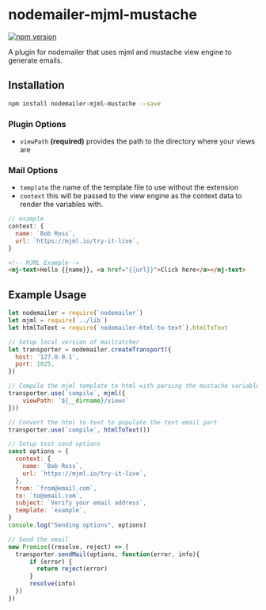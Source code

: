 # nodemailer-mjml-mustache
[![npm version](https://badge.fury.io/js/nodemailer-mjml-mustache.svg)](https://badge.fury.io/js/nodemailer-mjml-mustache)

A plugin for nodemailer that uses mjml and mustache view engine to generate emails.

## Installation

```sh
npm install nodemailer-mjml-mustache --save
```

### Plugin Options

- `viewPath` **(required)** provides the path to the directory where your views are

### Mail Options

- `template` the name of the template file to use without the extension
- `context` this will be passed to the view engine as the context data to render the variables with.

```js
// example
context: {
  name: `Bob Ross`,
  url: `https://mjml.io/try-it-live`,
}
```

```html
<!-- MJML Example-->
<mj-text>Hello {{name}}, <a href="{{url}}">Click here</a></mj-text>
```

## Example Usage

```js
let nodemailer = require(`nodemailer`)
let mjml = require(`../lib`)
let htmlToText = require(`nodemailer-html-to-text`).htmlToText

// Setup local version of mailcatcher
let transporter = nodemailer.createTransport({
  host: '127.0.0.1',
  port: 1025,
})

// Compile the mjml template to html with parsing the mustache variables
transporter.use(`compile`, mjml({
	viewPath: `${__dirname}/views`
}))

// Convert the html to text to populate the text email part
transporter.use(`compile`, htmlToText())

// Setup test send options
const options = {
  context: {
    name: `Bob Ross`,
    url: `https://mjml.io/try-it-live`,
  },
  from: `from@email.com`,
  to: `to@email.com`,
  subject: `Verify your email address`,
  template: `example`,
}
console.log("Sending options", options)

// Send the email
new Promise((resolve, reject) => {
  transporter.sendMail(options, function(error, info){
      if (error) {
        return reject(error)
      }
      resolve(info)
  })
})
```
